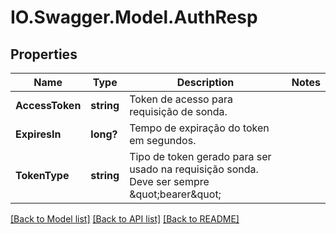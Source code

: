 # IO.Swagger.Model.AuthResp
## Properties

Name | Type | Description | Notes
------------ | ------------- | ------------- | -------------
**AccessToken** | **string** | Token de acesso para requisição de sonda. | 
**ExpiresIn** | **long?** | Tempo de expiração do token em segundos. | 
**TokenType** | **string** | Tipo de token gerado para ser usado na requisição sonda. Deve ser sempre \&quot;bearer\&quot; | 

[[Back to Model list]](../README.md#documentation-for-models) [[Back to API list]](../README.md#documentation-for-api-endpoints) [[Back to README]](../README.md)

